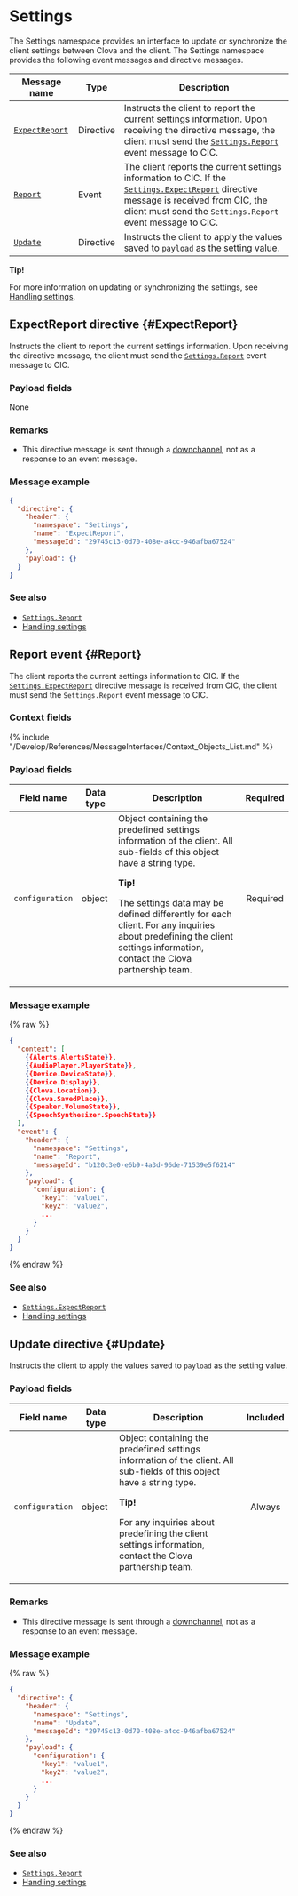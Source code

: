# Settings

The Settings namespace provides an interface to update or synchronize the client settings between Clova and the client. The Settings namespace provides the following event messages and directive messages.

| Message name         | Type  | Description                                 |
|------------------|-----------|-------------------------------------------|
| [`ExpectReport`](#ExpectReport) | Directive | Instructs the client to report the current settings information. Upon receiving the directive message, the client must send the [`Settings.Report`](#Report) event message to CIC. |
| [`Report`](#Report)             | Event     | The client reports the current settings information to CIC. If the [`Settings.ExpectReport`](#ExpectReport) directive message is received from CIC, the client must send the `Settings.Report` event message to CIC.  |
| [`Update`](#Update)             | Directive | Instructs the client to apply the values saved to `payload` as the setting value.  |

<div class="tip">
  <p><strong>Tip!</strong></p>
  <p>For more information on updating or synchronizing the settings, see <a href="/Develop/Guides/Handle_Settings.md">Handling settings</a>.</p>
</div>

## ExpectReport directive {#ExpectReport}
Instructs the client to report the current settings information. Upon receiving the directive message, the client must send the [`Settings.Report`](#Report) event message to CIC.

### Payload fields

None

### Remarks

* This directive message is sent through a [downchannel](/Develop/Guides/Interact_with_CIC.md#CreateConnection), not as a response to an event message.

### Message example

```json
{
  "directive": {
    "header": {
      "namespace": "Settings",
      "name": "ExpectReport",
      "messageId": "29745c13-0d70-408e-a4cc-946afba67524"
    },
    "payload": {}
  }
}
```

### See also
* [`Settings.Report`](#Report)
* [Handling settings](/Develop/Guides/Handle_Settings.md)

## Report event {#Report}
The client reports the current settings information to CIC. If the [`Settings.ExpectReport`](#ExpectReport) directive message is received from CIC, the client must send the `Settings.Report` event message to CIC.

### Context fields

{% include "/Develop/References/MessageInterfaces/Context_Objects_List.md" %}

### Payload fields

| Field name       | Data type    | Description                     | Required |
|---------------|---------|-----------------------------|:---------:|
| `configuration` | object | Object containing the predefined settings information of the client. All sub-fields of this object have a string type.<div class="tip"><p><strong>Tip!</strong></p><p>The settings data may be defined differently for each client. For any inquiries about predefining the client settings information, contact the Clova partnership team.</p></div> | Required   |

### Message example
{% raw %}
```json
{
  "context": [
    {{Alerts.AlertsState}},
    {{AudioPlayer.PlayerState}},
    {{Device.DeviceState}},
    {{Device.Display}},
    {{Clova.Location}},
    {{Clova.SavedPlace}},
    {{Speaker.VolumeState}},
    {{SpeechSynthesizer.SpeechState}}
  ],
  "event": {
    "header": {
      "namespace": "Settings",
      "name": "Report",
      "messageId": "b120c3e0-e6b9-4a3d-96de-71539e5f6214"
    },
    "payload": {
      "configuration": {
        "key1": "value1",
        "key2": "value2",
        ...
      }
    }
  }
}
```
{% endraw %}

### See also
* [`Settings.ExpectReport`](#ExpectReport)
* [Handling settings](/Develop/Guides/Handle_Settings.md)

## Update directive {#Update}
Instructs the client to apply the values saved to `payload` as the setting value.

### Payload fields

| Field name       | Data type    | Description                     | Included |
|---------------|---------|-----------------------------|:---------:|
| `configuration` | object | Object containing the predefined settings information of the client. All sub-fields of this object have a string type.<div class="tip"><p><strong>Tip!</strong></p><p>For any inquiries about predefining the client settings information, contact the Clova partnership team.</p></div> | Always   |

### Remarks

* This directive message is sent through a [downchannel](/Develop/Guides/Interact_with_CIC.md#CreateConnection), not as a response to an event message.

### Message example

{% raw %}

```json
{
  "directive": {
    "header": {
      "namespace": "Settings",
      "name": "Update",
      "messageId": "29745c13-0d70-408e-a4cc-946afba67524"
    },
    "payload": {
      "configuration": {
        "key1": "value1",
        "key2": "value2",
        ...
      }
    }
  }
}
```

{% endraw %}

### See also
* [`Settings.Report`](#Report)
* [Handling settings](/Develop/Guides/Handle_Settings.md)
